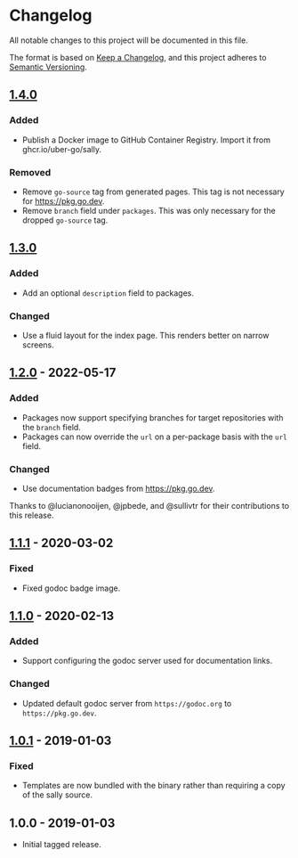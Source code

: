 # Changelog
All notable changes to this project will be documented in this file.

The format is based on [Keep a Changelog](https://keepachangelog.com/en/1.0.0/),
and this project adheres to [Semantic Versioning](https://semver.org/spec/v2.0.0.html).

## [1.4.0]
### Added
- Publish a Docker image to GitHub Container Registry.
  Import it from ghcr.io/uber-go/sally.

### Removed
- Remove `go-source` tag from generated pages.
  This tag is not necessary for <https://pkg.go.dev>.
- Remove `branch` field under `packages`.
  This was only necessary for the dropped `go-source` tag.

[1.4.0]: https://github.com/uber-go/sally/compare/v1.3.0...v1.4.0

## [1.3.0]
### Added
- Add an optional `description` field to packages.

### Changed
- Use a fluid layout for the index page.
  This renders better on narrow screens.

[1.3.0]: https://github.com/uber-go/sally/compare/v1.2.0...v1.3.0

## [1.2.0] - 2022-05-17
### Added
- Packages now support specifying branches for target repositories with the
  `branch` field.
- Packages can now override the `url` on a per-package basis with the `url`
  field.

### Changed
- Use documentation badges from https://pkg.go.dev.

Thanks to @lucianonooijen, @jpbede, and @sullivtr for their contributions to
this release.

[1.2.0]: https://github.com/uber-go/sally/compare/v1.1.1...v1.2.0

## [1.1.1] - 2020-03-02
### Fixed
- Fixed godoc badge image.

[1.1.1]: https://github.com/uber-go/sally/compare/v1.1.0...v1.1.1

## [1.1.0] - 2020-02-13
### Added
- Support configuring the godoc server used for documentation links.

### Changed
- Updated default godoc server from `https://godoc.org` to `https://pkg.go.dev`.

[1.1.0]: https://github.com/uber-go/sally/compare/v1.0.1...v1.1.0

## [1.0.1] - 2019-01-03
### Fixed
- Templates are now bundled with the binary rather than requiring a copy of the
  sally source.

[1.0.1]: https://github.com/uber-go/sally/compare/v1.0.0...v1.0.1

## 1.0.0 - 2019-01-03

- Initial tagged release.
